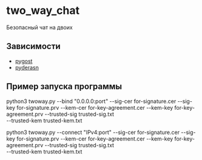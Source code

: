 # two_way_chat
Безопасный чат на двоих


## Зависимости

- [pygost](http://www.pygost.cypherpunks.su/)
- [pyderasn](http://www.pyderasn.cypherpunks.su/)


## Пример запуска программы
python3 twoway.py --bind "0.0.0.0:port" 
  --sig-cer for-signature.cer 
  --sig-key for-signature.prv 
  --kem-cer for-key-agreement.cer 
  --kem-key for-key-agreement.prv 
  --trusted-sig trusted-sig.txt   
  --trusted-kem trusted-kem.txt

python3 twoway.py --connect "IPv4:port" 
  --sig-cer for-signature.cer 
  --sig-key for-signature.prv 
  --kem-cer for-key-agreement.cer 
  --kem-key for-key-agreement.prv 
  --trusted-sig trusted-sig.txt   
  --trusted-kem trusted-kem.txt
